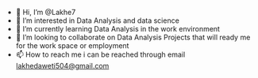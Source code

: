 - 👋 Hi, I’m @Lakhe7
- 👀 I’m interested in Data Analysis and data science 
- 🌱 I’m currently learning Data Analysis in the work environment 
- 💞️ I’m looking to collaborate on Data Analysis Projects that will ready me for the work space or employment 
- 📫 How to reach me i can be reached through email lakhedaweti504@gmail.com

<!---
Lakhe7/Lakhe7 is a ✨ special ✨ repository because its `README.md` (this file) appears on your GitHub profile.
You can click the Preview link to take a look at your changes.
--->
